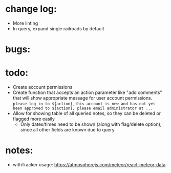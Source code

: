 # change log:
- More linting
- In query, expand single railroads by default

# bugs:

# todo:
- Create account permissions
- Create function that accepts an action parameter like "add comments" that will show appropriate message for user account permissions. `please log in to ${action}`, `this account is new and has not yet been approved to ${action}, please email administrator at ...`
- Allow for showing table of all queried notes, so they can be deleted or flagged more easily
	- Only dates/times need to be shown (along with flag/delete option), since all other fields are known due to query


# notes:
- withTracker usage: https://atmospherejs.com/meteor/react-meteor-data
